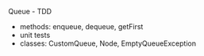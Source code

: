 Queue - TDD 

- methods: enqueue, dequeue, getFirst
- unit tests
- classes: CustomQueue, Node, EmptyQueueException